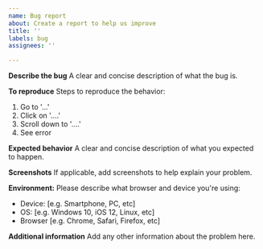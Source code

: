 ```yaml
---
name: Bug report
about: Create a report to help us improve
title: ''
labels: bug
assignees: ''

---
```


**Describe the bug**
A clear and concise description of what the bug is.

**To reproduce**
Steps to reproduce the behavior:
1. Go to '...'
2. Click on '....'
3. Scroll down to '....'
4. See error

**Expected behavior**
A clear and concise description of what you expected to happen.

**Screenshots**
If applicable, add screenshots to help explain your problem.

**Environment:**
Please describe what browser and device you're using:
 - Device: [e.g. Smartphone, PC, etc]
 - OS: [e.g. Windows 10, iOS 12, Linux, etc]
 - Browser [e.g. Chrome, Safari, Firefox, etc]

**Additional information**
Add any other information about the problem here.

